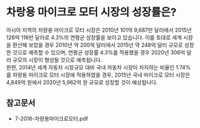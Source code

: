 # 차랑용 마이크로 모터 시장의 성장률은?
아시아 지역의 차량용 마이크로 모터 시장은 2010년 101억 9,687만 달러에서 2015년 126억 116만 달러로 4.3%의 연평균 성장률을 보이고 있습니다. 
이를 토대로 세계 시장을 환산해 보았을 경우 2010년 약 200억 달러에서 2015년 약 248억 달러 규모로 성장한 것으로 예측할 수 있으며, 연평균 성장률 4.3%를 적용했을 경우 2020년 306억 달러 규모의 시장이 형성될 것으로 예측됩니다.  
한편, 2014년 세계 자동차 시장규모 대비 국내 자동차 시장이 차지하는 비율인 1.74%를 차량용 마이크로 모터 시장에 적용하였을 경우, 2015년 국내 마이크로 모터 시장은 4,849억 원에서 2020년 5,962억 원 규모로 성장할 것이 예상됩니다.   
 
## 참고문서
- 7-2016-차량용마이크로모터.pdf